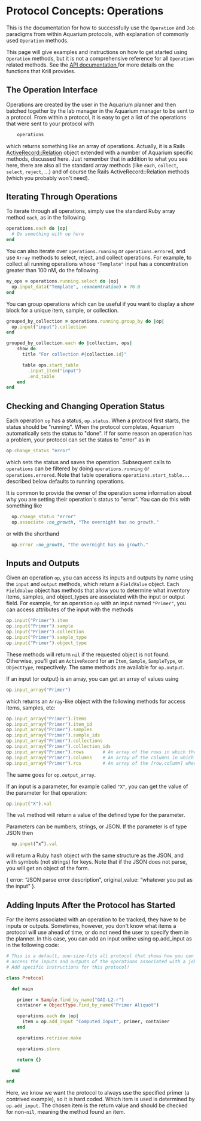 # Protocol Concepts: Operations

This is the documentation for how to successfully use the `Operation` and `Job` paradigms from within Aquarium protocols, with explanation of commonly used `Operation` methods.

This page will give examples and instructions on how to get started using `Operation` methods, but it is not a comprehensive reference for all `Operation` related methods.
See the
<a href="#" onclick="select('Protocols', 'Detailed API Reference')">
  API documentation
</a>
for more details on the functions that Krill provides.

## The Operation Interface

Operations are created by the user in the Aquarium planner and then batched together by the lab manager in the Aquarium manager to be sent to a protocol.
From within a protocol, it is easy to get a list of the operations that were sent to your protocol with

```ruby
    operations
```

which returns something like an array of operations.
Actually, it is a Rails [ActiveRecord::Relation](http://api.rubyonrails.org/classes/ActiveRecord/Relation.html) object extended with a number of Aquarium specific methods, discussed here.
Just remember that in addition to what you see here, there are also all the standard array methods (like `each`, `collect`, `select`, `reject`, ...) and of course the Rails ActiveRecord::Relation methods (which you probably won't need).

## Iterating Through Operations

To iterate through all operations, simply use the standard Ruby array method `each`, as in the following.

```ruby
operations.each do |op|
  # Do something with op here
end
```

You can also iterate over `operations.running` or `operations.errored`, and use `Array` methods to select, reject, and collect operations.
For example, to collect all running operations whose `"Template"` input has a concentration greater than 100 nM, do the following.

```ruby
my_ops = operations.running.select do |op|
  op.input_data("Template", :concentration) > 70.0
end
```

You can group operations which can be useful if you want to display a show block for a unique item, sample, or collection.

```ruby
grouped_by_collection = operations.running.group_by do |op|
  op.input("input").collection
end

grouped_by_collection.each do |collection, ops|
    show do
      title "For collection #{collection.id}"

      table ops.start_table
        .input_item("input")
        .end_table
    end
end
```

## Checking and Changing Operation Status

Each operation `op` has a status, `op.status`.
When a protocol first starts, the status should be "running".
When the protocol completes, Aquarium automatically sets the status to "done".
If for some reason an operation has a problem, your protocol can set the status to "error" as in

```ruby
op.change_status "error"
```

which sets the status and saves the operation.
Subsequent calls to `operations` can be filtered by doing `operations.running` or `operations.errored`.
Note that table operations `operations.start_table...` described below defaults to running operations.

It is common to provide the owner of the operation some information about why you are setting their operation's status to "error".
You can do this with something like

```ruby
  op.change_status "error"
  op.associate :no_growth, "The overnight has no growth."
```

or with the shorthand

```ruby
  op.error :no_growth, "The overnight has no growth."
```

## Inputs and Outputs

Given an operation `op`, you can access its inputs and outputs by name using the `input` and `output` methods, which return a `FieldValue` object.
Each `FieldValue` object has methods that allow you to determine what inventory items, samples, and object_types are associated with the input or output field.
For example, for an operation `op` with an input named `"Primer"`, you can access attributes of the input with the methods

```ruby
op.input("Primer").item
op.input("Primer").sample
op.input("Primer").collection
op.input("Primer").sample_type
op.input("Primer").object_type
```

These methods will return `nil` if the requested object is not found.
Otherwise, you'll get an `ActiveRecord` for an `Item`, `Sample`, `SampleType`, or `ObjectType`, respectively.
The same methods are available for `op.output`.

If an input (or output) is an array, you can get an array of values using

```ruby
op.input_array("Primer")
```

which returns an `Array`-like object with the following methods for access items, samples, etc:

```ruby
op.input_array("Primer").items
op.input_array("Primer").item_id
op.input_array("Primer").samples
op.input_array("Primer").sample_ids
op.input_array("Primer").collections
op.input_array("Primer").collection_ids
op.input_array("Primer").rows       # An array of the rows in which the Primer is found (if the input is a part)
op.input_array("Primer").columns    # An array of the columns in which the Primer is found (if the input is a part)
op.input_array("Primer").rcs        # An array of the [row,column] where the Primer is found  (if the input is a part)
```

The same goes for `op.output_array`.

If an input is a parameter, for example called `"X"`, you can get the value of the parameter for that operation:

```ruby
op.input("X").val
```

The `val` method will return a value of the defined type for the parameter.

Parameters can be numbers, strings, or JSON.
If the parameter is of type JSON then

```ruby
  op.input(“x”).val
```

will return a Ruby hash object with the same structure as the JSON, and with symbols (not strings) for keys.
Note that if the JSON does not parse, you will get an object of the form.

{ error: “JSON parse error description”, original_value: “whatever you put as the input” }.

## Adding Inputs After the Protocol has Started

For the items associated with an operation to be tracked, they have to be inputs or outputs.
Sometimes, however, you don't know what items a protocol will use ahead of time, or do not need the user to specify them in the planner.
In this case, you can add an input online using op.add_input as in the following code:

```ruby
# This is a default, one-size-fits all protocol that shows how you can
# access the inputs and outputs of the operations associated with a job.
# Add specific instructions for this protocol!

class Protocol

  def main

    primer = Sample.find_by_name("GAI-L2-r")
    container = ObjectType.find_by_name("Primer Aliquot")

    operations.each do |op|
      item = op.add_input "Computed Input", primer, container
    end

    operations.retrieve.make

    operations.store

    return {}

  end

end
```

Here, we know we want the protocol to always use the specified primer (a contrived example), so it is hard coded.
Which item is used is determined by `op.add_input`.
The chosen item is the return value and should be checked for non-`nil`, meaning the method found an item.
